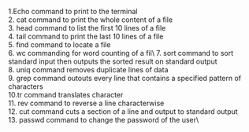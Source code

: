 1.Echo command to print to the terminal\
2. cat command to print the whole content of a file\
3. head command to list the first 10 lines of a file\
4. tail command to print the last 10 lines of a file\
5. find command to locate a file\
6. wc commanding for word counting of a fil\ 
7. sort command to sort standard input then outputs the sorted result on standard output\
8. uniq command removes duplicate lines of data\
9. grep command outouts every line that contains a specified pattern of characters\
10.tr command translates character\
11. rev command to reverse a line characterwise\
12. cut command cuts a section of a line and output to standard output\
13. passwd command to change the password of the user\